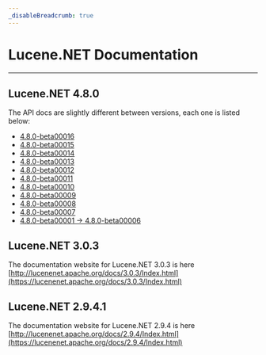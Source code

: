 ```yaml
---
_disableBreadcrumb: true
---
```


# Lucene.NET Documentation

---

## Lucene.NET 4.8.0

The API docs are slightly different between versions, each one is listed below:

- [4.8.0-beta00016](https://lucenenet.apache.org/docs/4.8.0-beta00016/)
- [4.8.0-beta00015](https://lucenenet.apache.org/docs/4.8.0-beta00015/)
- [4.8.0-beta00014](https://lucenenet.apache.org/docs/4.8.0-beta00014/)
- [4.8.0-beta00013](https://lucenenet.apache.org/docs/4.8.0-beta00013/)
- [4.8.0-beta00012](https://lucenenet.apache.org/docs/4.8.0-beta00012/)
- [4.8.0-beta00011](https://lucenenet.apache.org/docs/4.8.0-beta00011/)
- [4.8.0-beta00010](https://lucenenet.apache.org/docs/4.8.0-beta00010/)
- [4.8.0-beta00009](https://lucenenet.apache.org/docs/4.8.0-beta00009/)
- [4.8.0-beta00008](https://lucenenet.apache.org/docs/4.8.0-beta00008/)
- [4.8.0-beta00007](https://lucenenet.apache.org/docs/4.8.0-beta00007/)
- [4.8.0-beta00001 -> 4.8.0-beta00006](https://lucenenet.apache.org/docs/4.8.0-beta00005/)

## Lucene.NET 3.0.3

The documentation website for Lucene.NET 3.0.3 is here [http://lucenenet.apache.org/docs/3.0.3/Index.html](https://lucenenet.apache.org/docs/3.0.3/Index.html)

## Lucene.NET 2.9.4.1

The documentation website for Lucene.NET 2.9.4 is here [http://lucenenet.apache.org/docs/2.9.4/Index.html](https://lucenenet.apache.org/docs/2.9.4/Index.html)
